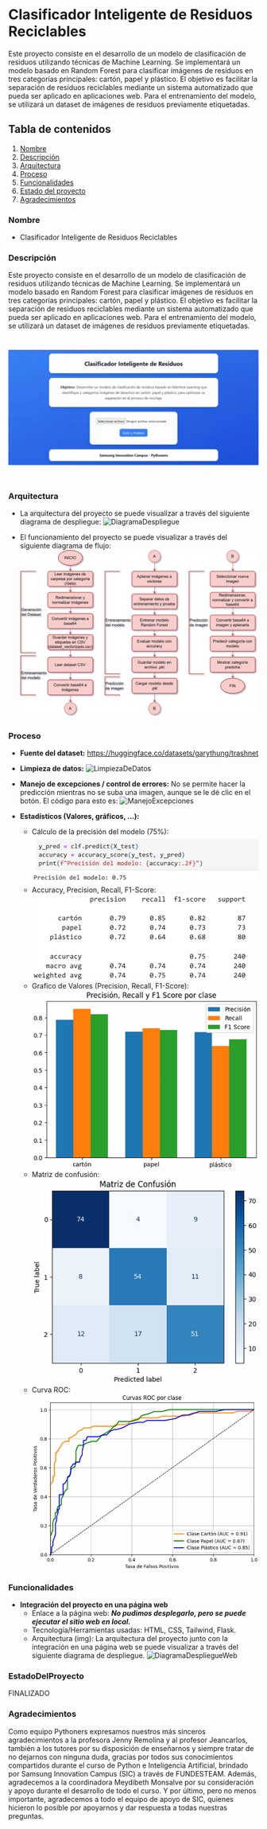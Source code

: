 # Clasificador Inteligente de Residuos Reciclables

Este proyecto consiste en el desarrollo de un modelo de clasificación de residuos utilizando técnicas de Machine Learning. Se implementará un modelo basado en Random Forest para clasificar imágenes de residuos en tres categorías principales: cartón, papel y plástico. El objetivo es facilitar la separación de residuos reciclables mediante un sistema automatizado que pueda ser aplicado en aplicaciones web. Para el entrenamiento del modelo, se utilizará un dataset de imágenes de residuos previamente etiquetadas.

## Tabla de contenidos

1. [Nombre](#Nombre)
2. [Descripción](#Descripción)
3. [Arquitectura](#Arquitectura)
4. [Proceso](#Proceso)
5. [Funcionalidades](#Funcionalidades)
6. [Estado del proyecto](#EstadoDelProyecto)
7. [Agradecimientos](#Agradecimientos)


### Nombre
* Clasificador Inteligente de Residuos Reciclables

### Descripción
Este proyecto consiste en el desarrollo de un modelo de clasificación de residuos utilizando técnicas de Machine Learning. Se implementará un modelo basado en Random Forest para clasificar imágenes de residuos en tres categorías principales: cartón, papel y plástico. El objetivo es facilitar la separación de residuos reciclables mediante un sistema automatizado que pueda ser aplicado en aplicaciones web. Para el entrenamiento del modelo, se utilizará un dataset de imágenes de residuos previamente etiquetadas.

![ProyectoGIF](img/ProyectoGIF.gif)

### Arquitectura
- La arquitectura del proyecto se puede visualizar a través del siguiente diagrama de despliegue:
    ![DiagramaDespliegue](img/DiagramaDespliegue.png)

- El funcionamiento del proyecto se puede visualizar a través del siguiente diagrama de flujo:
    ![Flujograma](img/Flujograma.png)

### Proceso

* **Fuente del dataset:** https://huggingface.co/datasets/garythung/trashnet

* **Limpieza de datos:**
    ![LimpiezaDeDatos](img/LimpiezaDeDatos.png)

* **Manejo de excepciones / control de errores:**  No se permite hacer la predicción mientras no se suba una imagen, aunque se le dé clic en el botón. El código para esto es:
    ![ManejoExcepciones](img/ManejoExcepciones.png)

* **Estadísticos (Valores, gráficos, …):**
    - Cálculo de la precisión del modelo (75%):
        ![CalculoPrecision](img/CalculoPrecision.png)
    - Accuracy, Precision, Recall, F1-Score:
        ![Valores](img/Valores.png)
    - Grafico de Valores (Precision, Recall, F1-Score):
        ![GraficoValores](img/GraficoValores.png)
    - Matriz de confusión:
        ![MatrizConfusion](img/MatrizConfusion.png)
    - Curva ROC:
        ![CurvaROC](img/CurvaROC.png)

### Funcionalidades

- **Integración del proyecto en una página web**
    - Enlace a la página web: ***No pudimos desplegarlo, pero se puede ejecutar el sitio web en local.***
    - Tecnología/Herramientas usadas: HTML, CSS, Tailwind, Flask.
    - Arquitectura (img): La arquitectura del proyecto junto con la integración en una página web se puede visualizar a través del siguiente diagrama de despliegue.
    ![DiagramaDespliegueWeb](img/DiagramaDespliegueWeb.png)

### EstadoDelProyecto
FINALIZADO

### Agradecimientos
Como equipo Pythoners expresamos nuestros más sinceros agradecimientos a la profesora Jenny Remolina y al profesor Jeancarlos, también a los tutores por su disposición de enseñarnos y siempre tratar de no dejarnos con ninguna duda, gracias por todos sus conocimientos compartidos durante el curso de Python e Inteligencia Artificial, brindado por Samsung Innovation Campus (SIC) a través de FUNDESTEAM. Además, agradecemos a la coordinadora Meydibeth Monsalve por su consideración y apoyo durante el desarrollo de todo el curso. Y por último, pero no menos importante, agradecemos a todo el equipo de apoyo de SIC, quienes hicieron lo posible por apoyarnos y dar respuesta a todas nuestras preguntas.